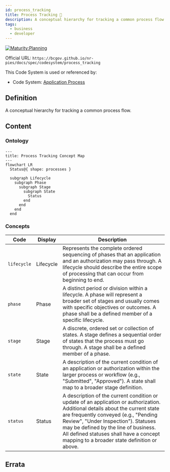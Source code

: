 ```yaml
---
id: process_tracking
title: Process Tracking 🚧
description: A conceptual hierarchy for tracking a common process flow.
tags:
  - business
  - developer
---
```


[![Maturity:Planning](https://img.shields.io/badge/Maturity-Planning-orange)](/docs/spec#maturity)

Official URL: `https://bcgov.github.io/nr-pies/docs/spec/codesystem/process_tracking`

This Code System is used or referenced by:

- Code System: [Application Process](/docs/spec/codesystem/application_process)

## Definition

A conceptual hierarchy for tracking a common process flow.

## Content

### Ontology

```mermaid
---
title: Process Tracking Concept Map
---
flowchart LR
  Status@{ shape: processes }

  subgraph Lifecycle
    subgraph Phase
      subgraph Stage
        subgraph State
          Status
        end
      end
    end
  end
```

### Concepts

| Code        | Display   | Description                                                                                                                                                                                                                                                                                                                                      |
| ----------- | --------- | ------------------------------------------------------------------------------------------------------------------------------------------------------------------------------------------------------------------------------------------------------------------------------------------------------------------------------------------------ |
| `lifecycle` | Lifecycle | Represents the complete ordered sequencing of phases that an application and an authorization may pass through. A lifecycle should describe the entire scope of processing that can occur from beginning to end.                                                                                                                                 |
| `phase`     | Phase     | A distinct period or division within a lifecycle. A phase will represent a broader set of stages and usually comes with specific objectives or outcomes. A phase shall be a defined member of a specific lifecycle.                                                                                                                              |
| `stage`     | Stage     | A discrete, ordered set or collection of states. A stage defines a sequential order of states that the process must go through. A stage shall be a defined member of a phase.                                                                                                                                                                    |
| `state`     | State     | A description of the current condition of an application or authorization within the larger process or workflow (e.g., "Submitted", "Approved"). A state shall map to a broader stage definition.                                                                                                                                                |
| `status`    | Status    | A description of the current condition or update of an application or authorization. Additional details about the current state are frequently conveyed (e.g., "Pending Review", "Under Inspection"). Statuses may be defined by the line of business. All defined statuses shall have a concept mapping to a broader state definition or above. |

## Errata
